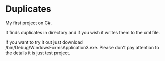 Duplicates
==========

My first project on C#.

It finds duplicates in directory and if you wish it writes them to the xml file. 

If you want to try it out just download /bin/Debug/WindowsFormsApplication3.exe.
Please don't pay attention to the details it is just test project.

